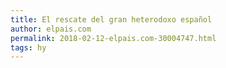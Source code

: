 ```yaml
---
title: El rescate del gran heterodoxo español
author: elpais.com
permalink: 2018-02-12-elpais.com-30004747.html
tags: hy
---
```


